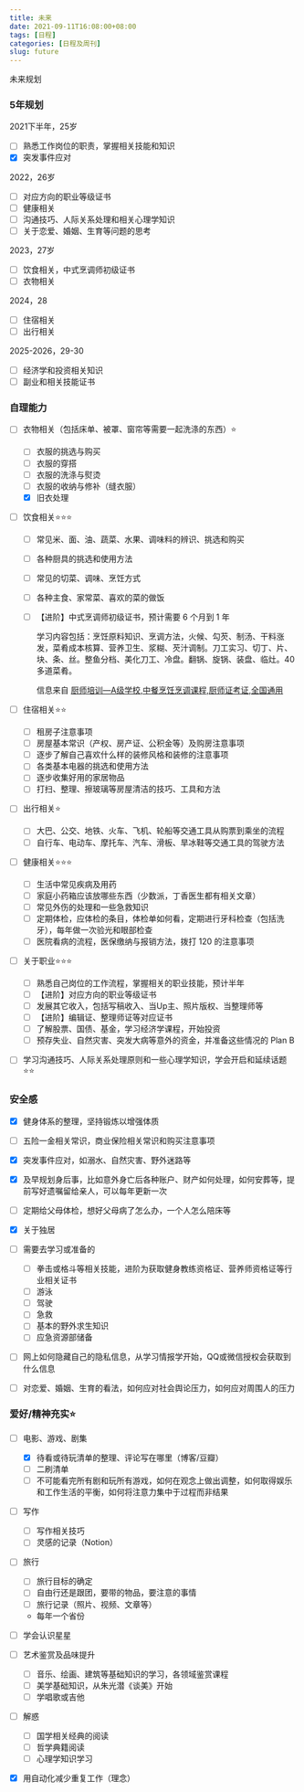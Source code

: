```yaml
---
title: 未来
date: 2021-09-11T16:08:00+08:00
tags: [日程]
categories: [日程及周刊]
slug: future
---
```


未来规划

<!--more-->

### 5年规划

2021下半年，25岁

- [ ] 熟悉工作岗位的职责，掌握相关技能和知识
- [x] 突发事件应对

2022，26岁

- [ ] 对应方向的职业等级证书
- [ ] 健康相关
- [ ] 沟通技巧、人际关系处理和相关心理学知识
- [ ] 关于恋爱、婚姻、生育等问题的思考

2023，27岁

- [ ] 饮食相关，中式烹调师初级证书
- [ ] 衣物相关

2024，28

- [ ] 住宿相关
- [ ] 出行相关

2025-2026，29-30

- [ ] 经济学和投资相关知识
- [ ] 副业和相关技能证书

### 自理能力

- [ ] 衣物相关（包括床单、被罩、窗帘等需要一起洗涤的东西）:star:

  - [ ] 衣服的挑选与购买
  - [ ] 衣服的穿搭
  - [ ] 衣服的洗涤与熨烫
  - [ ] 衣服的收纳与修补（缝衣服）
  - [x] 旧衣处理

- [ ] 饮食相关:star::star::star:

  - [ ] 常见米、面、油、蔬菜、水果、调味料的辨识、挑选和购买

  - [ ] 各种厨具的挑选和使用方法

  - [ ] 常见的切菜、调味、烹饪方式

  - [ ] 各种主食、家常菜、喜欢的菜的做饭

  - [ ] 【进阶】中式烹调师初级证书，预计需要 6 个月到 1 年

    学习内容包括：烹饪原料知识、烹调方法，火候、勾芡、制汤、干料涨发，菜肴成本核算、营养卫生、浆糊、芡汁调制。刀工实习、切丁、片、块、条、丝。整鱼分档、美化刀工、冷盘。翻锅、旋锅、装盘、临灶。40多道菜肴。

    信息来自 [厨师培训—A级学校,中餐烹饪烹调课程,厨师证考证,全国通用](http://www.gepeixun.com/kcsz1zp.html)

- [ ] 住宿相关:star::star:
  - [ ] 租房子注意事项
  - [ ] 房屋基本常识（产权、房产证、公积金等）及购房注意事项
  - [ ] 逐步了解自己喜欢什么样的装修风格和装修的注意事项
  - [ ] 各类基本电器的挑选和使用方法
  - [ ] 逐步收集好用的家居物品
  - [ ] 打扫、整理、擦玻璃等房屋清洁的技巧、工具和方法
  
- [ ] 出行相关:star:

  - [ ] 大巴、公交、地铁、火车、飞机、轮船等交通工具从购票到乘坐的流程
  - [ ] 自行车、电动车、摩托车、汽车、滑板、旱冰鞋等交通工具的驾驶方法

- [ ] 健康相关:star::star::star:
  - [ ] 生活中常见疾病及用药
  - [ ] 家庭小药箱应该放哪些东西（少数派，丁香医生都有相关文章）
  - [ ] 常见外伤的处理和一些急救知识
  - [ ] 定期体检，应体检的条目，体检单如何看，定期进行牙科检查（包括洗牙），每年做一次验光和眼部检查
  - [ ] 医院看病的流程，医保缴纳与报销方法，拨打 120 的注意事项
  
- [ ] 关于职业:star::star::star:
  - [ ] 熟悉自己岗位的工作流程，掌握相关的职业技能，预计半年
  - [ ] 【进阶】对应方向的职业等级证书
  - [ ] 发展其它收入，包括写稿收入、当Up主、照片版权、当整理师等
  - [ ] 【进阶】编辑证、整理师证等对应证书
  - [ ] 了解股票、国债、基金，学习经济学课程，开始投资
  - [ ] 预存失业、自然灾害、突发大病等意外的资金，并准备这些情况的 Plan B
  
- [ ] 学习沟通技巧、人际关系处理原则和一些心理学知识，学会开启和延续话题:star::star:

### 安全感

- [x] 健身体系的整理，坚持锻炼以增强体质

- [ ] 五险一金相关常识，商业保险相关常识和购买注意事项
- [x] 突发事件应对，如溺水、自然灾害、野外迷路等

- [x] 及早规划身后事，比如意外身亡后各种账户、财产如何处理，如何安葬等，提前写好遗嘱留给亲人，可以每年更新一次
- [ ] 定期给父母体检，想好父母病了怎么办，一个人怎么陪床等
- [x] 关于独居
- [ ] 需要去学习或准备的
  - [ ] 拳击或格斗等相关技能，进阶为获取健身教练资格证、营养师资格证等行业相关证书
  - [ ] 游泳
  - [ ] 驾驶
  - [ ] 急救
  - [ ] 基本的野外求生知识
  - [ ] 应急资源部储备
- [ ] 网上如何隐藏自己的隐私信息，从学习情报学开始，QQ或微信授权会获取到什么信息
- [ ] 对恋爱、婚姻、生育的看法，如何应对社会舆论压力，如何应对周围人的压力

### 爱好/精神充实:star:

- [ ] 电影、游戏、剧集

  - [x] 待看或待玩清单的整理、评论写在哪里（博客/豆瓣）
  - [ ] 二刷清单
  - [ ] 不可能看完所有剧和玩所有游戏，如何在观念上做出调整，如何取得娱乐和工作生活的平衡，如何将注意力集中于过程而非结果

- [ ] 写作

  - [ ] 写作相关技巧
  - [ ] 灵感的记录（Notion）

- [ ] 旅行

  - [ ] 旅行目标的确定
  - [ ] 自由行还是跟团，要带的物品，要注意的事情
  - [ ] 旅行记录（照片、视频、文章等）

  - 每年一个省份

- [ ] 学会认识星星

- [ ] 艺术鉴赏及品味提升

  - [ ] 音乐、绘画、建筑等基础知识的学习，各领域鉴赏课程
  - [ ] 美学基础知识，从朱光潜《谈美》开始
  - [ ] 学唱歌或吉他

- [ ] 解惑

  - [ ] 国学相关经典的阅读
  - [ ] 哲学典籍阅读
  - [ ] 心理学知识学习

- [x] 用自动化减少重复工作（理念）
